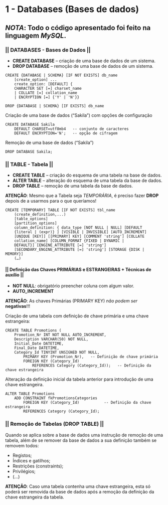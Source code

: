 # 1 - Databases (Bases de dados)

## _NOTA_: Todo o código apresentado foi feito na linguagem _MySQL_.

### || DATABASES - Bases de Dados ||

- __CREATE DATABASE__ – criação de uma base de dados de um sistema.
- __DROP DATABASE__ – remoção de uma base de dados de um sistema.

```mysql
CREATE {DATABASE | SCHEMA} [IF NOT EXISTS] db_name
    [create_option] ...
    create_option: [DEFAULT] {
    CHARACTER SET [=] charset_name
    | COLLATE [=] collation_name
    | ENCRYPTION [=] {'Y' | 'N'}}
    
DROP {DATABASE | SCHEMA} [IF EXISTS] db_name
```

Criação de uma base de dados (“Sakila”) com opções de configuração
```mysql
CREATE DATABASE Sakila
    DEFAULT CHARSET=utf8mb4   -- conjunto de caracteres
    DEFAULT ENCRYPTION='N';   -- opção de cifragem
```

Remoção de uma base de dados (“Sakila”)
```mysql
DROP DATABASE Sakila;
```

### || TABLE - Tabela ||

- __CREATE TABLE__ – criação do esquema de uma tabela na base de dados.
- __ALTER TABLE__ – alteração do esquema de uma tabela da base de dados.
- __DROP TABLE__ – remoção de uma tabela da base de dados.

__ATENÇÃO__: Mesmo que a Tabela seja _TEMPORÁRIA_, é preciso fazer __DROP__ depois de a usarmos para o que queríamos! 
```mysql
CREATE [TEMPORARY] TABLE [IF NOT EXISTS] tbl_name
    (create_definition,...)
    [table_options]
    [partition_options]
    column_definition: { data_type [NOT NULL | NULL] [DEFAULT
    {literal | (expr)} ] [VISIBLE | INVISIBLE] [AUTO_INCREMENT]
    [UNIQUE [KEY]] [[PRIMARY] KEY] [COMMENT 'string'] [COLLATE
    collation_name] [COLUMN_FORMAT {FIXED | DYNAMIC |
    DEFAULT}] [ENGINE_ATTRIBUTE [=] 'string']
    [SECONDARY_ENGINE_ATTRIBUTE [=] 'string'] [STORAGE {DISK | MEMORY}]
    (…)
```

#### || Definição das Chaves PRIMÁRIAS e ESTRANGEIRAS + Técnicas de auxílio ||

- __NOT NULL__: obrigatório preencher coluna com algum valor.
- __AUTO_INCREMENT__

__ATENÇÃO__: As chaves Primárias (PRIMARY KEY) _não podem ser_ __negativas__!!!


Criação de uma tabela com definição de chave primária e uma chave estrangeira:
```mysql
CREATE TABLE Promotions (
    Promotion_Nr INT NOT NULL AUTO_INCREMENT,
    Description VARCHAR(50) NOT NULL,
    Initial_Date DATETIME,
    Final_Date DATETIME,
    Category_Id TINYINT UNSIGNED NOT NULL,
        PRIMARY KEY (Promotion_Nr),   -- Definição de chave primária
        FOREIGN KEY (Category_Id)
            REFERENCES Category (Category_Id));   -- Definição da chave estrangeira
```

Alteração da definição inicial da tabela anterior para introdução de uma chave estrangeira.
```mysql
ALTER TABLE Promotions
    ADD CONSTRAINT fkPromotionsCategories
        FOREIGN KEY (Category_Id)           -- Definição da chave estrangeira
        REFERENCES Category (Category_Id); 
```



### || Remoção de Tabelas (DROP TABLE) ||

Quando se aplica sobre a base de dados uma instrução de remoção de uma tabela, além de se remover da base de dados a sua definição também se removem todos:
- Registos; 
- Índices e gatilhos; 
- Restrições (constraints); 
- Privilégios; 
- (…)


__ATENÇÃO__: Caso uma tabela contenha uma chave estrangeira, esta só poderá ser removida da base de dados após a remoção da definição da chave estrangeira da tabela.
